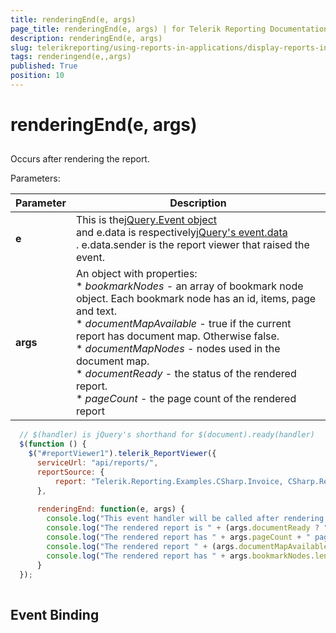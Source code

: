 ```yaml
---
title: renderingEnd(e, args)
page_title: renderingEnd(e, args) | for Telerik Reporting Documentation
description: renderingEnd(e, args)
slug: telerikreporting/using-reports-in-applications/display-reports-in-applications/web-application/html5-report-viewer/api-reference/reportviewer/events/renderingend(e,-args)
tags: renderingend(e,,args)
published: True
position: 10
---
```


# renderingEnd(e, args)



## 

Occurs after rendering the report.


Parameters:



| Parameter | Description |
| ------ | ------ |
| __e__ |This is the[jQuery.Event object<br/>](https://api.jquery.com/category/events/event-object/<br/>)and e.data is respectively[jQuery's event.data<br/>](https://api.jquery.com/event.data/<br/>). e.data.sender is the report viewer that raised the event.|
| __args__ |An object with properties:<br/>*  *bookmarkNodes* - an array of bookmark node object. Each bookmark node has an id, items, page and text.<br/>*  *documentMapAvailable* - true if the current report has document map. Otherwise false.<br/>*  *documentMapNodes* - nodes used in the document map.<br/>*  *documentReady* - the status of the rendered report.<br/>*  *pageCount* - the page count of the rendered report|




	
````js
  // $(handler) is jQuery's shorthand for $(document).ready(handler)
  $(function () {
    $("#reportViewer1").telerik_ReportViewer({
      serviceUrl: "api/reports/",
      reportSource: {
          report: "Telerik.Reporting.Examples.CSharp.Invoice, CSharp.ReportLibrary"
      },
      
      renderingEnd: function(e, args) { 
        console.log("This event handler will be called after rendering the report."); 
        console.log("The rendered report is " + (args.documentReady ? "" : "not") + " ready."); 
        console.log("The rendered report has " + args.pageCount + " pages.");
        console.log("The rendered report " + (args.documentMapAvailable ? "has" : "does not have") + " document map.");
        console.log("The rendered report has " + args.bookmarkNodes.length + " nodes");
      }
  });
          
````




## Event Binding
